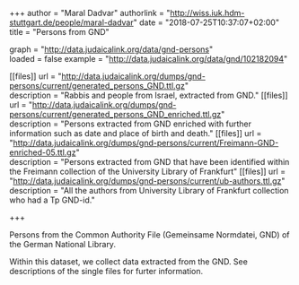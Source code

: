 +++
author = "Maral Dadvar"
authorlink = "http://wiss.iuk.hdm-stuttgart.de/people/maral-dadvar"
date = "2018-07-25T10:37:07+02:00"
title = "Persons from GND" 


graph = "http://data.judaicalink.org/data/gnd-persons"  
loaded = false
example = "http://data.judaicalink.org/data/gnd/102182094"


[[files]]
	url = "http://data.judaicalink.org/dumps/gnd-persons/current/generated_persons_GND.ttl.gz"  
	description = "Rabbis and people from Israel, extracted from GND."
[[files]]
	url = "http://data.judaicalink.org/dumps/gnd-persons/current/generated_persons_GND_enriched.ttl.gz"  
	description = "Persons extracted from GND enriched with further information such as date and place of birth and death."
[[files]]
	url = "http://data.judaicalink.org/dumps/gnd-persons/current/Freimann-GND-enriched-05.ttl.gz"  
	description = "Persons extracted from GND that have been identified within the Freimann collection of the University Library of Frankfurt" 
[[files]]
	url = "http://data.judaicalink.org/dumps/gnd-persons/current/ub-authors.ttl.gz"  
	description = "All the authors from University Library of Frankfurt collection who had a Tp GND-id." 
	
+++

Persons from the Common Authority File (Gemeinsame Normdatei, GND) of the German National Library.
<!--more-->

Within this dataset, we collect data extracted from the GND. See descriptions of the single files for furter information.

